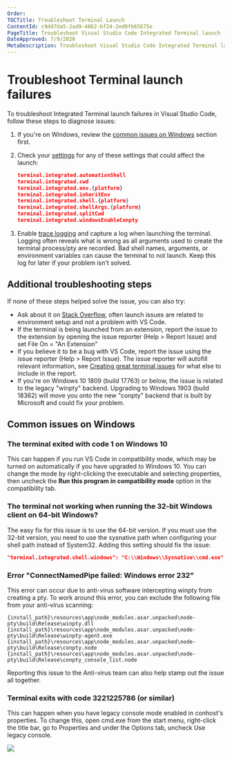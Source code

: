```yaml
---
Order:
TOCTitle: Troubleshoot Terminal Launch
ContentId: c9dd7da5-2ad9-4862-bf24-2ed0fb65675e
PageTitle: Troubleshoot Visual Studio Code Integrated Terminal launch failures
DateApproved: 7/9/2020
MetaDescription: Troubleshoot Visual Studio Code Integrated Terminal launch failures
---
```


# Troubleshoot Terminal launch failures

To troubleshoot Integrated Terminal launch failures in Visual Studio Code, follow these steps to diagnose issues:

1. If you're on Windows, review the [common issues on Windows](#common-issues-on-windows) section first.

2. Check your [settings](/docs/getstarted/settings.md) for any of these settings that could affect the launch:

    ```json
    terminal.integrated.automationShell
    terminal.integrated.cwd
    terminal.integrated.env.{platform}
    terminal.integrated.inheritEnv
    terminal.integrated.shell.{platform}
    terminal.integrated.shellArgs.{platform}
    terminal.integrated.splitCwd
    terminal.integrated.windowsEnableConpty
    ```

3. Enable [trace logging](https://github.com/microsoft/vscode/wiki/Terminal-Issues#enabling-trace-logging) and capture a log when launching the terminal. Logging often reveals what is wrong as all arguments used to create the terminal process/pty are recorded. Bad shell names, arguments, or environment variables can cause the terminal to not launch. Keep this log for later if your problem isn't solved.

## Additional troubleshooting steps

If none of these steps helped solve the issue, you can also try:

- Ask about it on [Stack Overflow](https://stackoverflow.com/), often launch issues are related to environment setup and not a problem with VS Code.
- If the terminal is being launched from an extension, report the issue to the extension by opening the issue reporter (Help > Report Issue) and set File On = "An Extension"
- If you believe it to be a bug with VS Code, report the issue using the issue reporter (Help > Report Issue). The issue reporter will autofill relevant information, see [Creating great terminal issues](https://github.com/microsoft/vscode/wiki/Terminal-Issues#creating-great-terminal-issues) for what else to include in the report.
- If you're on Windows 10 1809 (build 17763) or below, the issue is related to the legacy "winpty" backend. Upgrading to Windows 1903 (build 18362) will move you onto the new "conpty" backend that is built by Microsoft and could fix your problem.

## Common issues on Windows

### The terminal exited with code 1 on Windows 10

This can happen if you run VS Code in compatibility mode, which may be turned on automatically if you have upgraded to Windows 10. You can change the mode by right-clicking the executable and selecting properties, then uncheck the **Run this program in compatibility mode** option in the compatibility tab.

### The terminal not working when running the 32-bit Windows client on 64-bit Windows?

The easy fix for this issue is to use the 64-bit version. If you must use the 32-bit version, you need to use the sysnative path when configuring your shell path instead of System32. Adding this setting should fix the issue:

```json
"terminal.integrated.shell.windows": "C:\\Windows\\Sysnative\\cmd.exe"
```

### Error "ConnectNamedPipe failed: Windows error 232"

This error can occur due to anti-virus software intercepting winpty from creating a pty. To work around this error, you can exclude the following file from your anti-virus scanning:

```
{install_path}\resources\app\node_modules.asar.unpacked\node-pty\build\Release\winpty.dll
{install_path}\resources\app\node_modules.asar.unpacked\node-pty\build\Release\winpty-agent.exe
{install_path}\resources\app\node_modules.asar.unpacked\node-pty\build\Release\conpty.node
{install_path}\resources\app\node_modules.asar.unpacked\node-pty\build\Release\conpty_console_list.node
```

Reporting this issue to the Anti-virus team can also help stamp out the issue all together.

### Terminal exits with code 3221225786 (or similar)

This can happen when you have legacy console mode enabled in conhost's properties. To change this, open cmd.exe from the start menu, right-click the title bar, go to Properties and under the Options tab, uncheck Use legacy console.

![](images/troubleshoot-terminal-launch/legacy-console-mode.png)
